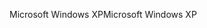 <span data-ttu-id="5e216-101">Microsoft Windows XP</span><span class="sxs-lookup"><span data-stu-id="5e216-101">Microsoft Windows XP</span></span>